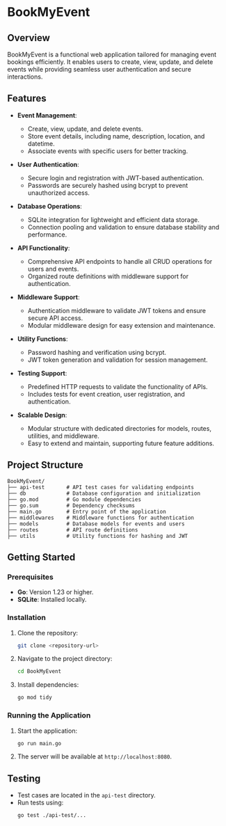 # BookMyEvent

## Overview
BookMyEvent is a functional web application tailored for managing event bookings efficiently. It enables users to create, view, update, and delete events while providing seamless user authentication and secure interactions.

## Features
- **Event Management**:
  - Create, view, update, and delete events.
  - Store event details, including name, description, location, and datetime.
  - Associate events with specific users for better tracking.

- **User Authentication**:
  - Secure login and registration with JWT-based authentication.
  - Passwords are securely hashed using bcrypt to prevent unauthorized access.

- **Database Operations**:
  - SQLite integration for lightweight and efficient data storage.
  - Connection pooling and validation to ensure database stability and performance.

- **API Functionality**:
  - Comprehensive API endpoints to handle all CRUD operations for users and events.
  - Organized route definitions with middleware support for authentication.

- **Middleware Support**:
  - Authentication middleware to validate JWT tokens and ensure secure API access.
  - Modular middleware design for easy extension and maintenance.

- **Utility Functions**:
  - Password hashing and verification using bcrypt.
  - JWT token generation and validation for session management.

- **Testing Support**:
  - Predefined HTTP requests to validate the functionality of APIs.
  - Includes tests for event creation, user registration, and authentication.

- **Scalable Design**:
  - Modular structure with dedicated directories for models, routes, utilities, and middleware.
  - Easy to extend and maintain, supporting future feature additions.

## Project Structure
```
BookMyEvent/
├── api-test       # API test cases for validating endpoints
├── db             # Database configuration and initialization
├── go.mod         # Go module dependencies
├── go.sum         # Dependency checksums
├── main.go        # Entry point of the application
├── middlewares    # Middleware functions for authentication
├── models         # Database models for events and users
├── routes         # API route definitions
├── utils          # Utility functions for hashing and JWT
```

## Getting Started

### Prerequisites
- **Go**: Version 1.23 or higher.
- **SQLite**: Installed locally.

### Installation
1. Clone the repository:
   ```bash
   git clone <repository-url>
   ```
2. Navigate to the project directory:
   ```bash
   cd BookMyEvent
   ```
3. Install dependencies:
   ```bash
   go mod tidy
   ```

### Running the Application
1. Start the application:
   ```bash
   go run main.go
   ```
2. The server will be available at `http://localhost:8080`.

## Testing
- Test cases are located in the `api-test` directory.
- Run tests using:
  ```bash
  go test ./api-test/...
  ```

